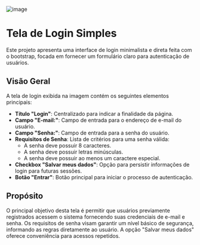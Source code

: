 ![image](https://github.com/user-attachments/assets/b041178f-4bf1-44ab-a0ab-12da7390e955)
# Tela de Login Simples

Este projeto apresenta uma interface de login minimalista e direta feita com o bootstrap, focada em fornecer um formulário claro para autenticação de usuários.

## Visão Geral

A tela de login exibida na imagem contém os seguintes elementos principais:

* **Título "Login"**: Centralizado para indicar a finalidade da página.
* **Campo "E-mail:"**: Campo de entrada para o endereço de e-mail do usuário.
* **Campo "Senha:"**: Campo de entrada para a senha do usuário.
* **Requisitos de Senha**: Lista de critérios para uma senha válida:
    * A senha deve possuir 8 caracteres.
    * A senha deve possuir letras minúsculas.
    * A senha deve possuir ao menos um caractere especial.
* **Checkbox "Salvar meus dados"**: Opção para persistir informações de login para futuras sessões.
* **Botão "Entrar"**: Botão principal para iniciar o processo de autenticação.

## Propósito

O principal objetivo desta tela é permitir que usuários previamente registrados acessem o sistema fornecendo suas credenciais de e-mail e senha. Os requisitos de senha visam garantir um nível básico de segurança, informando as regras diretamente ao usuário. A opção "Salvar meus dados" oferece conveniência para acessos repetidos.
 
